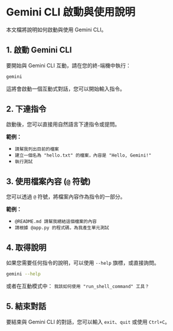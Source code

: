 # Gemini CLI 啟動與使用說明

本文檔將說明如何啟動與使用 Gemini CLI。

## 1. 啟動 Gemini CLI

要開始與 Gemini CLI 互動，請在您的終-端機中執行：

```bash
gemini
```

這將會啟動一個互動式對話，您可以開始輸入指令。

## 2. 下達指令

啟動後，您可以直接用自然語言下達指令或提問。

**範例：**
*   `請幫我列出目前的檔案`
*   `建立一個名為 "hello.txt" 的檔案，內容是 "Hello, Gemini!"`
*   `執行測試`

## 3. 使用檔案內容 (`@` 符號)

您可以透過 `@` 符號，將檔案內容作為指令的一部分。

**範例：**
*   `@README.md 請幫我總結這個檔案的內容`
*   `請根據 @app.py 的程式碼，為我產生單元測試`

## 4. 取得說明

如果您需要任何指令的說明，可以使用 `--help` 旗標，或直接詢問。

```bash
gemini --help
```
或者在互動模式中：
`我該如何使用 "run_shell_command" 工具？`

## 5. 結束對話

要結束與 Gemini CLI 的對話，您可以輸入 `exit`、`quit` 或使用 `Ctrl+C`。
